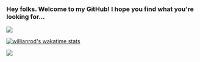 ### Hey folks. Welcome to my GitHub! I hope you find what you're looking for...

<img align="center" src="https://github-readme-stats.vercel.app/api?username=MattyTheHacker&show_icons=true&theme=midnight-purple&include_all_commits=true"/>

[![willianrod's wakatime stats](https://github-readme-stats.vercel.app/api/wakatime?username=willianrod)](https://github.com/anuraghazra/github-readme-stats)

<img align="center" src="https://github-readme-stats.vercel.app/api/top-langs/?username=MattyTheHacker&theme=midnight-purple&layout=compact&langs_count=10"/>
